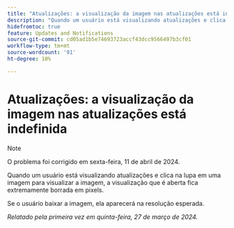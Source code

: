 ```yaml
---
title: "Atualizações: a visualização da imagem nas atualizações está indefinida"
description: "Quando um usuário está visualizando atualizações e clica na lupa em uma imagem para visualizar a imagem, a visualização que é aberta fica extremamente indefinida."
hidefromtoc: true
feature: Updates and Notifications
source-git-commit: cd05ad1b5e74693723accf43dcc9566497b3cf01
workflow-type: tm+mt
source-wordcount: '91'
ht-degree: 10%

---
```



# Atualizações: a visualização da imagem nas atualizações está indefinida

>[!NOTE]
>
>O problema foi corrigido em sexta-feira, 11 de abril de 2024.

Quando um usuário está visualizando atualizações e clica na lupa em uma imagem para visualizar a imagem, a visualização que é aberta fica extremamente borrada em pixels.

Se o usuário baixar a imagem, ela aparecerá na resolução esperada.

_Relatado pela primeira vez em quinta-feira, 27 de março de 2024._

